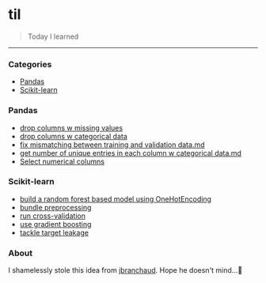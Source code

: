 # til

> Today I learned 

---

### Categories

* [Pandas](#pandas)
* [Scikit-learn](#scikit-learn)

### Pandas
- [drop columns w missing values](pandas/drop-columns-w-missing-values.md)
- [drop columns w categorical data](pandas/drop-columns-w-categorical-data.md)
- [fix mismatching between training and validation data.md](pandas/fix-mismatching-between-training-and-validation-data.md)
- [get number of unique entries in each column w categorical data.md](pandas/get-number-of-unique-entries-in-each-column-w-categorical-data.md)
- [Select numerical columns](pandas/select-numerical-columns.md)

### Scikit-learn
- [build a random forest based model using OneHotEncoding](scikit-learn/build-a-random-forest-based-model-using-OneHotEncoding.md)
- [bundle preprocessing](scikit-learn/bundle-preprocessing.md)
- [run cross-validation](scikit-learn/run-cross-validation.md)
- [use gradient boosting](scikit-learn/use-gradient-boosting.md)
- [tackle target leakage](scikit-learn/tackle-target-leakage.md)

### About

I shamelessly stole this idea from [jbranchaud](https://github.com/jbranchaud/til). Hope he doesn't mind...🙇‍
